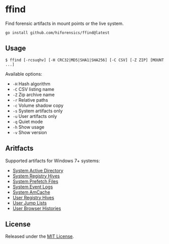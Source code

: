 # ffind
Find forensic artifacts in mount points or the live system.

```console
go install github.com/hiforensics/ffind@latest
```

## Usage
```console
$ ffind [-rcsuqhv] [-H CRC32|MD5|SHA1|SHA256] [-C CSV] [-Z ZIP] [MOUNT ...]
```

Available options:

- `-H` Hash algorithm
- `-C` CSV listing name
- `-Z` Zip archive name
- `-r` Relative paths
- `-c` Volume shadow copy
- `-s` System artifacts only
- `-u` User artifacts only
- `-q` Quiet mode
- `-h` Show usage
- `-v` Show version

## Aritfacts
Supported artifacts for Windows 7+ systems:

- [System Active Directory](https://forensics.wiki/active_directory/)
- [System Registry Hives](https://forensics.wiki/windows_registry/)
- [System Prefetch Files](https://forensics.wiki/prefetch/)
- [System Event Logs](https://forensics.wiki/windows_event_log_%28evt%29/)
- [System AmCache](https://forensics.wiki/amcache/)
- [User Registry Hives](https://forensics.wiki/windows_registry/)
- [User Jump Lists](https://forensics.wiki/jump_lists/)
- [User Browser Histories](https://forensics.wiki/google_chrome/)

## License
Released under the [MIT License](LICENSE.md).